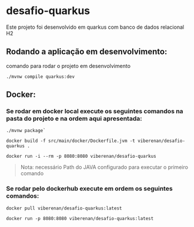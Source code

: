 # desafio-quarkus

Este projeto foi desenvolvido em quarkus com banco de dados relacional H2

## Rodando a aplicação em desenvolvimento:

comando para rodar o projeto em desenvolvimento
```shell script
./mvnw compile quarkus:dev
```


## Docker:

### Se rodar em docker local execute os seguintes comandos na pasta do projeto e na ordem aqui apresentada: 

```shell script
./mvnw package`
```
```shell script
docker build -f src/main/docker/Dockerfile.jvm -t viberenan/desafio-quarkus .
```
```shell script
docker run -i --rm -p 8080:8080 viberenan/desafio-quarkus
```
> Nota: necessário Path do JAVA configurado para executar o primeiro comando 


### Se rodar pelo dockerhub execute em ordem os seguintes comandos: 
```shell script
docker pull viberenan/desafio-quarkus:latest
```
```shell script
docker run -p 8080:8080 viberenan/desafio-quarkus:latest
```






